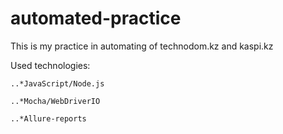 # automated-practice
This is my practice in automating of technodom.kz and kaspi.kz
  
  Used technologies:
  
    ..*JavaScript/Node.js
  
    ..*Mocha/WebDriverIO
  
    ..*Allure-reports
